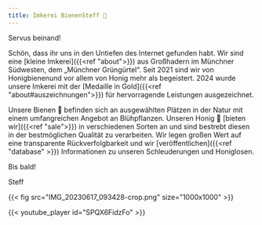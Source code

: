 ```yaml
---
title: Imkerei BienenSteff 🐝
---
```


Servus beinand!

Schön, dass ihr uns in den Untiefen des Internet gefunden habt.
Wir sind eine [kleine Imkerei]({{<ref "about">}}) aus Großhadern im Münchner Südwesten, dem „Münchner Grüngürtel“.
Seit 2021 sind wir von Honigbienenund vor allem von Honig mehr als begeistert.
2024 wurde unsere Imkerei mit der [Medaille in Gold]({{<ref "about#auszeichnungen">}}) für hervorragende Leistungen ausgezeichnet.

Unsere Bienen 🐝 befinden sich an ausgewählten Plätzen in der Natur mit einem umfangreichen Angebot an Blühpflanzen.
Unseren Honig 🍯 [bieten wir]({{<ref "sale">}}) in verschiedenen Sorten an und sind bestrebt diesen in der bestmöglichen Qualität zu verarbeiten.
Wir legen großen Wert auf eine transparente Rückverfolgbarkeit und wir [veröffentlichen]({{<ref "database" >}}) Informationen zu unseren Schleuderungen und Honiglosen.

Bis bald!

Steff

{{< fig src="IMG_20230617_093428-crop.png" size="1000x1000" >}}

{{< youtube_player id="SPQX6FidzFo" >}}

